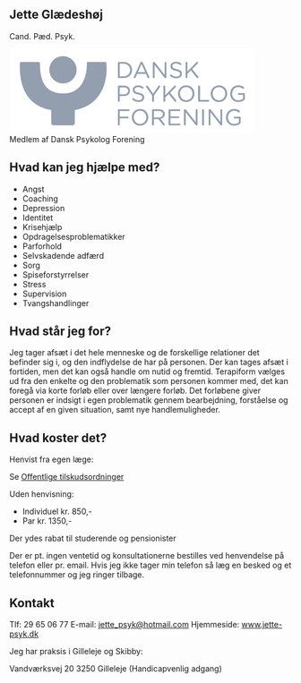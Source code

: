 ## Jette Glædeshøj

Cand. Pæd. Psyk.

[![Dansk Psykolog Forening Logo](DP-LOGO.png "Dansk Psykolog Forening")](https://www.dp.dk/)<br>
Medlem af Dansk Psykolog Forening

## Hvad kan jeg hjælpe med?

- Angst
- Coaching
- Depression
- Identitet
- Krisehjælp
- Opdragelsesproblematikker
- Parforhold
- Selvskadende adfærd
- Sorg
- Spiseforstyrrelser
- Stress
- Supervision
- Tvangshandlinger

## Hvad står jeg for?

Jeg tager afsæt i det hele menneske og de forskellige relationer det befinder sig i, og den indflydelse de har på personen. Der kan tages afsæt i fortiden, men det kan også handle om nutid og fremtid. Terapiform vælges ud fra den enkelte og den problematik som personen kommer med, det kan foregå via korte forløb eller over længere forløb. Det forløbene giver personen er indsigt i egen problematik gennem bearbejdning, forståelse og accept af en given situation, samt nye handlemuligheder.

## Hvad koster det?

Henvist fra egen læge:

Se [Offentlige tilskudsordninger](https://psykologeridanmark.dk/psykologernes-arbejde/praktiserende-psykolog/offentlige-tilskudsordninger/)

Uden henvisning:

- Individuel kr. 850,-
- Par kr. 1350,-

Der ydes rabat til studerende og pensionister

Der er pt. ingen ventetid og konsultationerne bestilles ved henvendelse på telefon eller pr. email.
Hvis jeg ikke tager min telefon så læg en besked og et telefonnummer og jeg ringer tilbage.

## Kontakt

Tlf: 29 65 06 77
E-mail: jette_psyk@hotmail.com
Hjemmeside: www.jette-psyk.dk

Jeg har praksis i Gilleleje og Skibby:

Vandværksvej 20
3250 Gilleleje
(Handicapvenlig adgang)

